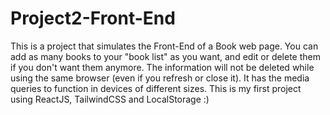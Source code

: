 # Project2-Front-End
This is a project that simulates the Front-End of a Book web page. 
You can add as many books to your "book list" as you want, and edit or delete them if you don't want them anymore. 
The information will not be deleted while using the same browser (even if you refresh or close it).
It has the media queries to function in devices of different sizes. 
This is my first project using ReactJS, TailwindCSS and LocalStorage :)
